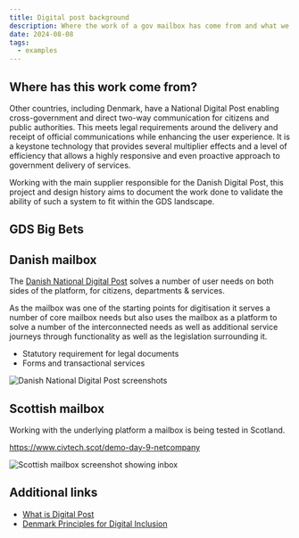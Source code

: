 ```yaml
---
title: Digital post background
description: Where the work of a gov mailbox has come from and what we want to accomplish
date: 2024-08-08
tags:
  - examples
---
```

## Where has this work come from?
Other countries, including Denmark, have a National Digital Post enabling cross-government and direct two-way communication for citizens and public authorities. This meets legal requirements around the delivery and receipt of official communications while enhancing the user experience. It is a keystone technology that provides several multiplier effects and a level of efficiency that allows a highly responsive and even proactive approach to government delivery of services.

Working with the main supplier responsible for the Danish Digital Post, this project and design history aims to document the work done to validate the ability of such a system to fit within the GDS landscape.

## GDS Big Bets

## Danish mailbox
The [Danish National Digital Post](https://en.digst.dk/systems/digital-post/) solves a number of user needs on both sides of the platform, for citizens, departments & services.

As the mailbox was one of the starting points for digitisation it serves a number of core mailbox needs but also uses the mailbox as a platform to solve a number of the interconnected needs as well as additional service journeys through functionality as well as the legislation surrounding it.

- Statutory requirement for legal documents
- Forms and transactional services

![Danish National Digital Post screenshots](/denmark-mailbox.jpg)

## Scottish mailbox
Working with the underlying platform a mailbox is being tested in Scotland.

https://www.civtech.scot/demo-day-9-netcompany


![Scottish mailbox screenshot showing inbox](/civtech-mailbox.jpg)

## Additional links
- [What is Digital Post](https://lifeindenmark.borger.dk/apps-and-digital-services/Digital-Post)
- [Denmark Principles for Digital Inclusion](https://en.digst.dk/media/31496/principles-for-digital-inclusion-eng.pdf)
